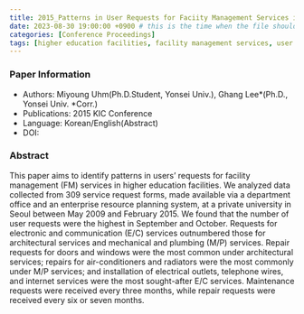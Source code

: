 ```yaml
---
title: 2015_Patterns in User Requests for Faciity Management Services in Higher Education Facilities
date: 2023-08-30 19:00:00 +0900 # this is the time when the file should be shown to public
categories: [Conference Proceedings]
tags: [higher education facilities, facility management services, user request patterns]     # TAG names should always be lowercase
---
```


### Paper Information
- Authors: Miyoung Uhm(Ph.D.Student, Yonsei Univ.), Ghang Lee*(Ph.D., Yonsei Univ. *Corr.)
- Publications:
2015 KIC Conference
- Language: 
Korean/English(Abstract)
- DOI:

### Abstract
This paper aims to identify patterns in users’ requests for facility management (FM) services in higher education facilities. We analyzed data collected from 309 service request forms, made available via a department office and an enterprise resource planning system, at a private university in Seoul between May 2009 and February 2015. We found that the number of user requests were the highest in September and October. Requests for electronic and communication (E/C) services outnumbered those for architectural services and mechanical and plumbing (M/P) services. Repair requests for doors and windows were the most common under architectural services; repairs for air-conditioners and radiators were the most commonly under M/P services; and installation of electrical outlets, telephone wires, and internet services were the most sought-after E/C services. Maintenance requests were received every three months, while repair requests were received every six or seven months.